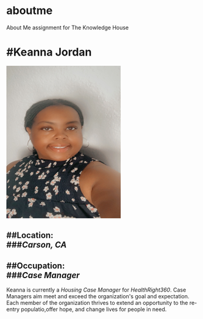 # aboutme
About Me assignment for The Knowledge House
 
 #Keanna Jordan
=============

<img src="https://raw.githubusercontent.com/keychvs/aboutme/main/IMG_3211.JPG" width="300" height="400">

##Location:  
###*_Carson, CA_*
----------------------

##Occupation:  
###*_Case Manager_*
--------------------------

Keanna is currently a *Housing Case Manager* for _HealthRight360_. Case Managers aim meet and exceed the organization's goal and expectation. Each member of the organization thrives to extend an opportunity to the re-entry populatio,offer hope, and change lives for people in need. 
